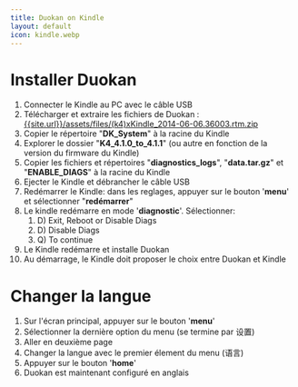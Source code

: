 ```yaml
---
title: Duokan on Kindle
layout: default
icon: kindle.webp   
---
```

# Installer Duokan

1. Connecter le Kindle au PC avec le câble USB
1. Télécharger et extraire les fichiers de Duokan : [{{site.url}}/assets/files/(k4)xKindle_2014-06-06.36003.rtm.zip]({{site.url}}/assets/files/(k4)xKindle_2014-06-06.36003.rtm.zip)
1. Copier le répertoire "**DK_System**" à la racine du Kindle
1. Explorer le dossier "**K4_4.1.0_to_4.1.1**" (ou autre en fonction de la version du firmware du Kindle)
1. Copier les fichiers et répertoires "**diagnostics_logs**", "**data.tar.gz**" et "**ENABLE_DIAGS**" à la racine du Kindle
1. Ejecter le Kindle et débrancher le câble USB
1. Redémarrer le Kindle: dans les reglages, appuyer sur le bouton '**menu**' et sélectionner "**redémarrer**"
1. Le kindle redémarre en mode '**diagnostic**'. Sélectionner:
   1. D) Exit, Reboot or Disable Diags
   1. D) Disable Diags
   1. Q) To continue
1. Le Kindle redémarre et installe Duokan
1. Au démarrage, le Kindle doit proposer le choix entre Duokan et Kindle

# Changer la langue
1. Sur l'écran principal, appuyer sur le bouton '**menu**'
1. Sélectionner la dernière option du menu (se termine par 设置)
1. Aller en deuxième page
1. Changer la langue avec le premier élement du menu (语言)
1. Appuyer sur le bouton '**home**'
1. Duokan est maintenant configuré en anglais